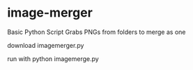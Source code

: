 # image-merger
Basic Python Script
Grabs PNGs from folders to merge as one

download imagemerger.py

run with python imagemerge.py
